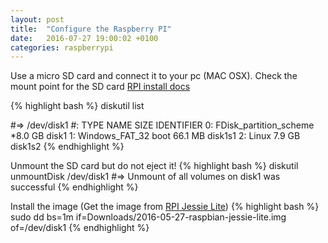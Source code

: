 ```yaml
---
layout: post
title:  "Configure the Raspberry PI"
date:   2016-07-27 19:00:02 +0100
categories: raspberrypi
---
```


Use a micro SD card and connect it to your pc (MAC OSX). Check the mount point for the SD card [RPI install docs][rpi-install]

{% highlight bash %}
diskutil list

#=> 
/dev/disk1
#:                       TYPE NAME                    SIZE       IDENTIFIER
0:     FDisk_partition_scheme                        *8.0 GB     disk1
1:             Windows_FAT_32 boot                    66.1 MB    disk1s1
2:                      Linux                         7.9 GB     disk1s2
{% endhighlight %}

Unmount the SD card but do not eject it!
{% highlight bash %}
diskutil unmountDisk /dev/disk1
#=> Unmount of all volumes on disk1 was successful
{% endhighlight %}

Install the image (Get the image from [RPI Jessie Lite][rpi-jesie-lite])
{% highlight bash %}
sudo dd bs=1m if=Downloads/2016-05-27-raspbian-jessie-lite.img of=/dev/disk1
{% endhighlight %}

[rpi-install]: https://www.raspberrypi.org/documentation/installation/installing-images/mac.md
[rpi-jesie-lite]: https://www.raspberrypi.org/downloads/raspbian/
